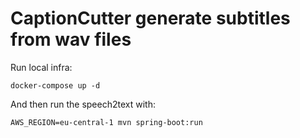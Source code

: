 # CaptionCutter generate subtitles from wav files

Run local infra:

    docker-compose up -d

And then run the speech2text with:

    AWS_REGION=eu-central-1 mvn spring-boot:run

